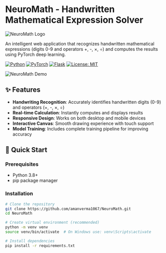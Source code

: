 # NeuroMath - Handwritten Mathematical Expression Solver

![NeuroMath Logo](https://play-lh.googleusercontent.com/PrHkScw4sqBoemJfhBFrasRhlF96VY3VWALLW76Zupa3QTA6Pfe93Lz2QZgA7jzJ2Xs)  <!-- Replace with your actual logo -->

An intelligent web application that recognizes handwritten mathematical expressions (digits 0-9 and operators +, -, ×, ÷) and computes the results using PyTorch deep learning.

[![Python](https://img.shields.io/badge/Python-3.8+-blue.svg)](https://python.org)
[![PyTorch](https://img.shields.io/badge/PyTorch-1.12+-red.svg)](https://pytorch.org)
[![Flask](https://img.shields.io/badge/Flask-2.0-lightgrey.svg)](https://flask.palletsprojects.com/)
[![License: MIT](https://img.shields.io/badge/License-MIT-yellow.svg)](https://opensource.org/licenses/MIT)

![NeuroMath Demo](demo.gif) <!-- Add your demo GIF/screenshot here -->

## ✨ Features

- **Handwriting Recognition**: Accurately identifies handwritten digits (0-9) and operators (+, -, ×, ÷)
- **Real-time Calculation**: Instantly computes and displays results
- **Responsive Design**: Works on both desktop and mobile devices
- **Interactive Canvas**: Smooth drawing experience with touch support
- **Model Training**: Includes complete training pipeline for improving accuracy

## 🚀 Quick Start

### Prerequisites
- Python 3.8+
- pip package manager

### Installation
```bash
# Clone the repository
git clone https://github.com/amanverma1067/NeuroMath.git
cd NeuroMath

# Create virtual environment (recommended)
python -m venv venv
source venv/bin/activate  # On Windows use: venv\Scripts\activate

# Install dependencies
pip install -r requirements.txt

